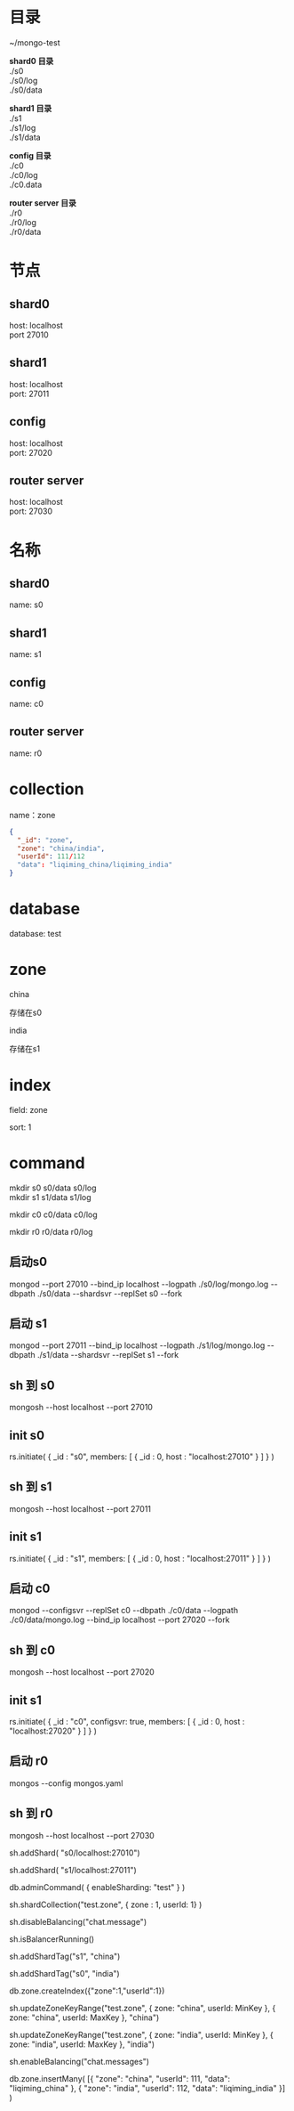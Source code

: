 # 目录
~/mongo-test

__shard0 目录__  
./s0  
./s0/log  
./s0/data  


**shard1 目录**  
./s1  
./s1/log  
./s1/data  

__config 目录__  
./c0  
./c0/log  
./c0.data  

**router server 目录**  
./r0  
./r0/log  
./r0/data  

# 节点

## shard0

host: localhost  
port 27010

## shard1

host: localhost  
port: 27011

## config

host: localhost  
port: 27020

## router server

host: localhost  
port: 27030

# 名称

## shard0

name: s0

## shard1 

name: s1

## config

name: c0

## router server

name: r0

# collection

name：zone

```json
{
  "_id": "zone",
  "zone": "china/india",
  "userId": 111/112
  "data": "liqiming_china/liqiming_india"
}

```

# database

database: test

# zone

china 

存储在s0

india

存储在s1

# index

field: zone  

sort: 1

# command

mkdir s0 s0/data s0/log  
mkdir s1 s1/data s1/log

mkdir c0 c0/data c0/log

mkdir r0 r0/data r0/log

## 启动s0

mongod --port 27010 --bind_ip localhost --logpath ./s0/log/mongo.log --dbpath ./s0/data --shardsvr --replSet s0 --fork

## 启动 s1

mongod --port 27011 --bind_ip localhost --logpath ./s1/log/mongo.log --dbpath ./s1/data --shardsvr --replSet s1 --fork

## sh 到 s0

mongosh --host localhost --port 27010

## init s0

rs.initiate(
  {
    _id : "s0",
    members: [
      { _id : 0, host : "localhost:27010" }
    ]
  }
)

## sh 到 s1

mongosh --host localhost --port 27011

## init s1

rs.initiate(
  {
    _id : "s1",
    members: [
      { _id : 0, host : "localhost:27011" }
    ]
  }
)


## 启动 c0

mongod --configsvr --replSet c0 --dbpath ./c0/data --logpath ./c0/data/mongo.log --bind_ip localhost --port 27020 --fork

## sh 到 c0

mongosh --host localhost --port 27020

## init s1

rs.initiate(
  {
    _id : "c0",
    configsvr: true,
    members: [
      { _id : 0, host : "localhost:27020" }
    ]
  }
)

## 启动 r0

mongos --config mongos.yaml

## sh  到 r0

mongosh --host localhost --port 27030

sh.addShard( "s0/localhost:27010")

sh.addShard( "s1/localhost:27011")


db.adminCommand( { enableSharding: "test" } )

sh.shardCollection("test.zone", { zone : 1, userId: 1} )

sh.disableBalancing("chat.message")

 sh.isBalancerRunning() 

 sh.addShardTag("s1", "china")

 sh.addShardTag("s0", "india")

db.zone.createIndex({"zone":1,"userId":1})

sh.updateZoneKeyRange("test.zone", { zone: "china", userId: MinKey }, { zone: "china", userId: MaxKey  }, "china")

sh.updateZoneKeyRange("test.zone", { zone: "india", userId: MinKey }, { zone: "india", userId: MaxKey }, "india")

sh.enableBalancing("chat.messages")

db.zone.insertMany(
   [{
  "zone": "china",
  "userId": 111,
  "data": "liqiming_china"
}, {
  "zone": "india",
  "userId": 112,
  "data": "liqiming_india"
}]
)

